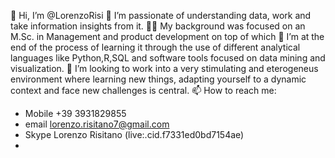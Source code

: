  👋 Hi, I’m @LorenzoRisi
 👀 I’m passionate of understanding data, work and take information insights from it.
 👨‍💼 My background was focused on an M.Sc. in Management and product development on top of which
 🌱 I’m at the end of the process of learning it through the use of different analytical languages like Python,R,SQL and software tools focused on data mining and visualization.
 💞️ I’m looking to work into a very stimulating and eterogeneus environment where learning new things, adapting yourself to a dynamic context and face new challenges is central.
 📫 How to reach me: 
  - Mobile +39 3931829855
  - email lorenzo.risitano7@gmail.com
  - Skype Lorenzo Risitano (live:.cid.f7331ed0bd7154ae)
  - 
  

<!---
LorenzoRisi/LorenzoRisi is a ✨ special ✨ repository because its `README.md` (this file) appears on your GitHub profile.
You can click the Preview link to take a look at your changes.
--->
